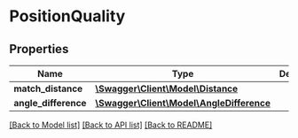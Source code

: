 # PositionQuality

## Properties
Name | Type | Description | Notes
------------ | ------------- | ------------- | -------------
**match_distance** | [**\Swagger\Client\Model\Distance**](Distance.md) |  | 
**angle_difference** | [**\Swagger\Client\Model\AngleDifference**](AngleDifference.md) |  | [optional] 

[[Back to Model list]](../../README.md#documentation-for-models) [[Back to API list]](../../README.md#documentation-for-api-endpoints) [[Back to README]](../../README.md)

